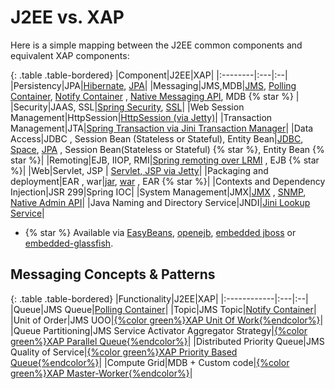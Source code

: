 # J2EE vs. XAP

Here is a simple mapping between the J2EE common components and equivalent XAP components:

{: .table .table-bordered}
|Component|J2EE|XAP|
|:--------|:---|:--|
|Persistency|JPA|[Hibernate]({%latestjavaurl%}/hibernate-space-persistency.html), [JPA]({%latestjavaurl%}/jpa-api.html)|
|Messaging|JMS,MDB|[JMS]({%latestjavaurl%}/jms-api-support.html), [Polling Container]({%latestjavaurl%}/polling-container.html), [Notify Container]({%latestjavaurl%}/notify-container.html) , [Native Messaging API]({%latestjavaurl%}/session-based-messaging-api.html), MDB {% star %} |
|Security|JAAS, SSL|[Spring Security]({%latestjavaurl%}/spring-security-bridge.html), [SSL]({%latestjavaurl%}/securing-the-transport-layer-(using-ssl).html)|
|Web Session Management|HttpSession|[HttpSession (via Jetty)]({%latestjavaurl%}/http-session-management.html)|
|Transaction Management|JTA|[Spring Transaction via Jini Transaction Manager]({%latestjavaurl%}/transaction-management.html)|
|Data Access|JDBC , Session Bean (Stateless or Stateful), Entity Bean|[JDBC]({%latestjavaurl%}/jdbc-driver.html), [Space]({%latestjavaurl%}/the-gigaspace-interface.html), [JPA]({%latestjavaurl%}/jpa-api.html) , Session Bean(Stateless or Stateful) {% star %}, Entity Bean {% star %}|
|Remoting|EJB, IIOP, RMI|[Spring remoting over LRMI]({%latestjavaurl%}/executor-based-remoting.html) , EJB {% star %}|
|Web|Servlet, JSP | [Servlet, JSP via Jetty](%latestjavaurl%}/web-processing-unit-container.html)|
|Packaging and deployment|EAR , war|[jar]({%latestjavaurl%}/the-processing-unit-structure-and-configuration.html), [war]({%latestjavaurl%}/web-processing-unit-container.html) , EAR {% star %}|
|Contexts and Dependency Injection|JSR 299|Spring IOC|
|System Management|JMX|[JMX]({%latestjavaurl%}/snmp-connectivity-via-alert-logging-gateway.html) , [SNMP]({%latestjavaurl%}/snmp-connectivity-via-alert-logging-gateway.html), [Native Admin API]({%latestjavaurl%}/administration-and-monitoring-api.html)|
|Java Naming and Directory Service|JNDI|[Jini Lookup Service](./about-jini.html)|

-  {% star %} Available via [EasyBeans](http://www.easybeans.net/xwiki/bin/view/Main/WebHome), [openejb](http://openejb.apache.org), [embedded jboss](http://docs.jboss.org/ejb3/embedded/embedded.html) or [embedded-glassfish](http://embedded-glassfish.java.net).

## Messaging Concepts & Patterns

{: .table .table-bordered}
|Functionality|J2EE|XAP|
|:------------|:---|:--|
|Queue|JMS Queue|[Polling Container]({%latestjavaurl%}/polling-container.html)|
|Topic|JMS Topic|[Notify Container]({%latestjavaurl%}/notify-container.html)|
|Unit of Order|JMS UOO|[{%color green%}XAP Unit Of Work{%endcolor%}](/sbp/unit-of-work.html)|
|Queue Partitioning|JMS Service Activator Aggregator Strategy|[{%color green%}XAP Parallel Queue{%endcolor%}](/sbp/parallel-queue-pattern.html)|
|Distributed Priority Queue|JMS Quality of Service|[{%color green%}XAP Priority Based Queue{%endcolor%}](/sbp/priority-based-queue.html)|
|Compute Grid|MDB + Custom code|[{%color green%}XAP Master-Worker{%endcolor%}](/sbp/master-worker-pattern.html)|
